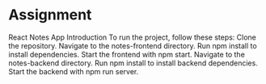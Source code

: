 # Assignment

React Notes App
Introduction
To run the project, follow these steps:
Clone the repository.
Navigate to the notes-frontend directory.
Run npm install to install dependencies.
Start the frontend with npm start.
Navigate to the notes-backend directory.
Run npm install to install backend dependencies.
Start the backend with npm run server.
